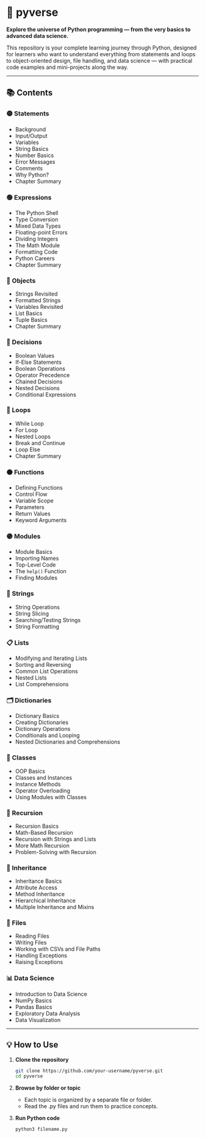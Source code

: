 # 🌌 pyverse

**Explore the universe of Python programming — from the very basics to advanced data science.**

This repository is your complete learning journey through Python, designed for learners who want to understand everything from statements and loops to object-oriented design, file handling, and data science — with practical code examples and mini-projects along the way.

---

## 📚 Contents

### 🟡 Statements
- Background
- Input/Output
- Variables
- String Basics
- Number Basics
- Error Messages
- Comments
- Why Python?
- Chapter Summary

### 🟢 Expressions
- The Python Shell
- Type Conversion
- Mixed Data Types
- Floating-point Errors
- Dividing Integers
- The Math Module
- Formatting Code
- Python Careers
- Chapter Summary

### 🔵 Objects
- Strings Revisited
- Formatted Strings
- Variables Revisited
- List Basics
- Tuple Basics
- Chapter Summary

### 🔸 Decisions
- Boolean Values
- If-Else Statements
- Boolean Operations
- Operator Precedence
- Chained Decisions
- Nested Decisions
- Conditional Expressions

### 🔹 Loops
- While Loop
- For Loop
- Nested Loops
- Break and Continue
- Loop Else
- Chapter Summary

### 🟠 Functions
- Defining Functions
- Control Flow
- Variable Scope
- Parameters
- Return Values
- Keyword Arguments

### 🟣 Modules
- Module Basics
- Importing Names
- Top-Level Code
- The `help()` Function
- Finding Modules

### 🧵 Strings
- String Operations
- String Slicing
- Searching/Testing Strings
- String Formatting

### 📋 Lists
- Modifying and Iterating Lists
- Sorting and Reversing
- Common List Operations
- Nested Lists
- List Comprehensions

### 🗂️ Dictionaries
- Dictionary Basics
- Creating Dictionaries
- Dictionary Operations
- Conditionals and Looping
- Nested Dictionaries and Comprehensions

### 🧱 Classes
- OOP Basics
- Classes and Instances
- Instance Methods
- Operator Overloading
- Using Modules with Classes

### 🔁 Recursion
- Recursion Basics
- Math-Based Recursion
- Recursion with Strings and Lists
- More Math Recursion
- Problem-Solving with Recursion

### 🧬 Inheritance
- Inheritance Basics
- Attribute Access
- Method Inheritance
- Hierarchical Inheritance
- Multiple Inheritance and Mixins

### 📁 Files
- Reading Files
- Writing Files
- Working with CSVs and File Paths
- Handling Exceptions
- Raising Exceptions

### 📊 Data Science
- Introduction to Data Science
- NumPy Basics
- Pandas Basics
- Exploratory Data Analysis
- Data Visualization

---

## 💡 How to Use

1. **Clone the repository**
   ```bash
   git clone https://github.com/your-username/pyverse.git
   cd pyverse
   
2. **Browse by folder or topic**
   - Each topic is organized by a separate file or folder.
   - Read the .py files and run them to practice concepts.
   
3. **Run Python code**
   ```bash
   python3 filename.py